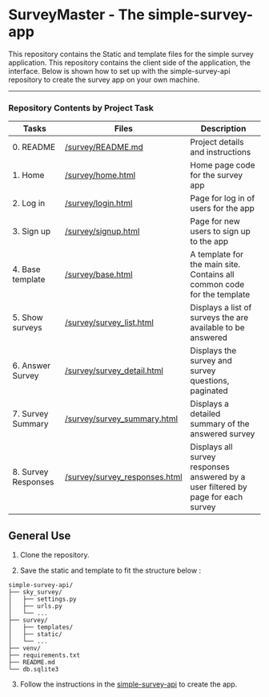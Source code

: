 # SurveyMaster - The simple-survey-app

This repository contains the Static and template files for the simple survey application. This repository contains the client side of the application, the interface. Below is shown how to set up with the simple-survey-api repository to create the survey app on your own machine.

---

### Repository Contents by Project Task

| Tasks | Files | Description |
| ----- | ----- | ------ |
| 0. README  | [/survey/README.md](https://github.com/BenroyKirwa/simple-survey-client/blob/main/README.md) | Project details and instructions |
| 1. Home | [/survey/home.html](https://github.com/BenroyKirwa/simple-survey-client/blob/main/templates/survey/home.html) | Home page code for the survey app|
| 2. Log in | [/survey/login.html](https://github.com/BenroyKirwa/simple-survey-client/blob/main/templates/survey/login.html) | Page for log in of users for the app |
| 3. Sign up | [/survey/signup.html](https://github.com/BenroyKirwa/simple-survey-client/blob/main/templates/survey/signup.html) | Page for new users to sign up to the app |
| 4. Base template | [/survey/base.html](https://github.com/BenroyKirwa/simple-survey-client/blob/main/templates/survey/base.html) | A template for the main site. Contains all common code for the template |
| 5. Show surveys | [/survey/survey_list.html](https://github.com/BenroyKirwa/simple-survey-client/blob/main/templates/survey/survey_list.html)| Displays a list of surveys the are available to be answered |
| 6. Answer Survey | [/survey/survey_detail.html](https://github.com/BenroyKirwa/simple-survey-client/blob/main/templates/survey/survey_detail.html) | Displays the survey and survey questions, paginated |
| 7. Survey Summary | [/survey/survey_summary.html](https://github.com/BenroyKirwa/simple-survey-client/blob/main/templates/survey/survey_summary.html) | Displays a detailed summary of the answered survey |
| 8. Survey Responses | [/survey/survey_responses.html](https://github.com/BenroyKirwa/simple-survey-client/blob/main/templates/survey/survey_responses.html) | Displays all survey responses answered by a user filtered by page for each survey |


## General Use

1. Clone the repository.

2. Save the static and template to fit the structure below :
```
simple-survey-api/
├── sky_survey/                 
│   ├── settings.py             
│   ├── urls.py                 
│   └── ...
├── survey/                     
│   ├── templates/              
│   ├── static/                 
│   └── ...
├── venv/                       
├── requirements.txt            
├── README.md                   
└── db.sqlite3                  
```
3. Follow the instructions in the [simple-survey-api](https://github.com/BenroyKirwa/simple-survey-api) to create the app.
